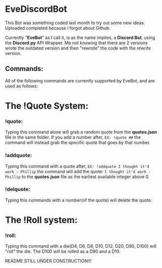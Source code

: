 # EveDiscordBot
This Bot was something coded last month to try out some new ideas. Uploaded completed because I forgot about Github.

Currently "**EveBot**" as I call it, is as the name implies, a **Discord Bot**, using the **Discord.py** API Wrapper. Me not knowing that there are 2 versions wrote the outdated version and then "rewrote" the code with the *rewrite* version.

## Commands:
All of the following commands are currently supported by EveBot, and are used as follows:

# The !Quote System:
### !quote:
Typing this command alone will grab a random quote from the **quotes.json** file in the same folder.
If you add a number after, `EX: !quote ##` the command will instead grab the specific quote that goes by that number.

### !addquote:
Typing this command with a quote after, `EX: !addquote I thought it'd work - Phillip` the command will add the quote: `I thought it'd work - Phillip` to the **quotes.json** file as the earliest available integer above 0.

### !delquote:
Typing this commands with a number(of the quote) will delete the quote.

# The !Roll system:
### !roll:
Typing this command with a die(D4, D6, D8, D10, D12, D20, D90, D100) will "roll" the die.
The D100 will be rolled as a D90 and a D10.

README STILL UNDER CONSTRUCTION!!!
